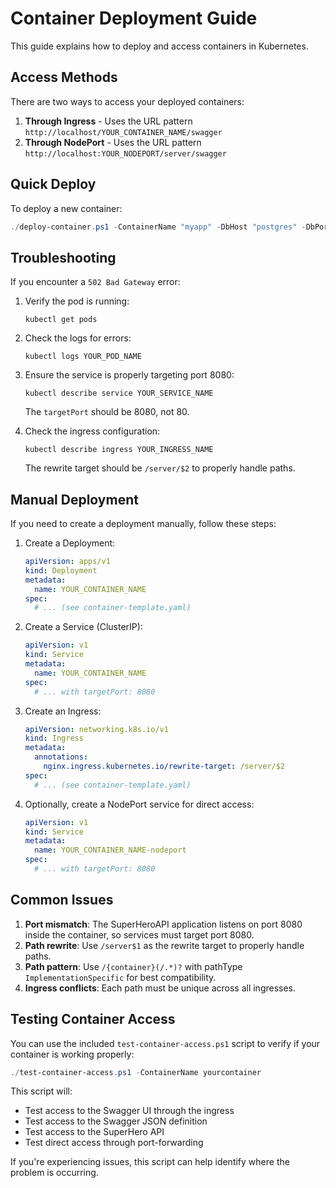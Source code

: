 # Container Deployment Guide

This guide explains how to deploy and access containers in Kubernetes.

## Access Methods

There are two ways to access your deployed containers:

1. **Through Ingress** - Uses the URL pattern `http://localhost/YOUR_CONTAINER_NAME/swagger`
2. **Through NodePort** - Uses the URL pattern `http://localhost:YOUR_NODEPORT/server/swagger`

## Quick Deploy

To deploy a new container:

```powershell
./deploy-container.ps1 -ContainerName "myapp" -DbHost "postgres" -DbPort "5432" -DbName "mydb" -DbUser "postgres" -DbPassword "mysecretpassword" -DbUsername "Admin" -DbPasswordUser "Admin" -NodePort 30050
```

## Troubleshooting

If you encounter a `502 Bad Gateway` error:

1. Verify the pod is running:
   ```
   kubectl get pods
   ```

2. Check the logs for errors:
   ```
   kubectl logs YOUR_POD_NAME
   ```

3. Ensure the service is properly targeting port 8080:
   ```
   kubectl describe service YOUR_SERVICE_NAME
   ```
   The `targetPort` should be 8080, not 80.

4. Check the ingress configuration:
   ```
   kubectl describe ingress YOUR_INGRESS_NAME
   ```
   The rewrite target should be `/server/$2` to properly handle paths.

## Manual Deployment

If you need to create a deployment manually, follow these steps:

1. Create a Deployment:
   ```yaml
   apiVersion: apps/v1
   kind: Deployment
   metadata:
     name: YOUR_CONTAINER_NAME
   spec:
     # ... (see container-template.yaml)
   ```

2. Create a Service (ClusterIP):
   ```yaml
   apiVersion: v1
   kind: Service
   metadata:
     name: YOUR_CONTAINER_NAME
   spec:
     # ... with targetPort: 8080
   ```

3. Create an Ingress:
   ```yaml
   apiVersion: networking.k8s.io/v1
   kind: Ingress
   metadata:
     annotations:
       nginx.ingress.kubernetes.io/rewrite-target: /server/$2
   spec:
     # ... (see container-template.yaml)
   ```

4. Optionally, create a NodePort service for direct access:
   ```yaml
   apiVersion: v1
   kind: Service
   metadata:
     name: YOUR_CONTAINER_NAME-nodeport
   spec:
     # ... with targetPort: 8080
   ```

## Common Issues

1. **Port mismatch**: The SuperHeroAPI application listens on port 8080 inside the container, so services must target port 8080.
2. **Path rewrite**: Use `/server$1` as the rewrite target to properly handle paths.
3. **Path pattern**: Use `/{container}(/.*)?` with pathType `ImplementationSpecific` for best compatibility.
4. **Ingress conflicts**: Each path must be unique across all ingresses.

## Testing Container Access

You can use the included `test-container-access.ps1` script to verify if your container is working properly:

```powershell
./test-container-access.ps1 -ContainerName yourcontainer
```

This script will:
- Test access to the Swagger UI through the ingress
- Test access to the Swagger JSON definition
- Test access to the SuperHero API
- Test direct access through port-forwarding

If you're experiencing issues, this script can help identify where the problem is occurring. 